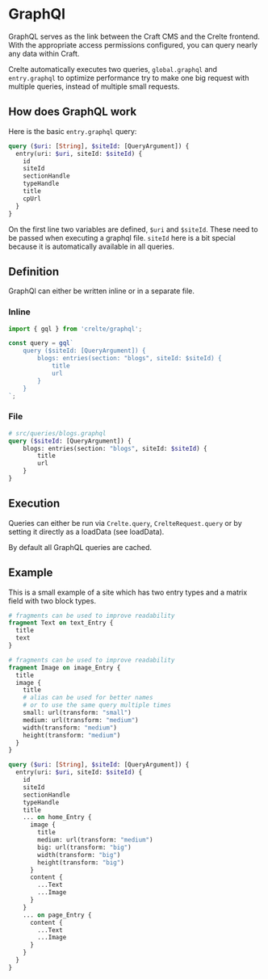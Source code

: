# GraphQl

GraphQL serves as the link between the Craft CMS and the Crelte frontend. With the appropriate access permissions configured, you can query nearly any data within Craft.

Crelte automatically executes two queries, `global.graphql` and `entry.graphql` to optimize performance
try to make one big request with multiple queries, instead of multiple small requests.

## How does GraphQL work
Here is the basic `entry.graphql` query:

```graphql
query ($uri: [String], $siteId: [QueryArgument]) {
  entry(uri: $uri, siteId: $siteId) {
    id
    siteId
    sectionHandle
    typeHandle
    title
    cpUrl
  }
}
```

On the first line two variables are defined, `$uri` and `$siteId`. These need to be passed when
executing a graphql file. `siteId` here is a bit special because it is automatically available in all queries.

## Definition

GraphQl can either be written inline or in a separate file.

### Inline
```ts
import { gql } from 'crelte/graphql';

const query = gql`
	query ($siteId: [QueryArgument]) {
		blogs: entries(section: "blogs", siteId: $siteId) {
			title
			url
		}
	}
`;
```

### File
```graphql
# src/queries/blogs.graphql
query ($siteId: [QueryArgument]) {
	blogs: entries(section: "blogs", siteId: $siteId) {
		title
		url
	}
}
```

## Execution

Queries can either be run via `Crelte.query`, `CrelteRequest.query` or by setting it
directly as a loadData (see loadData).

By default all GraphQL queries are cached.

## Example
This is a small example of a site which has two entry types and a matrix field with two
block types.

```graphql
# fragments can be used to improve readability
fragment Text on text_Entry {
  title
  text
}

# fragments can be used to improve readability
fragment Image on image_Entry {
  title
  image {
    title
    # alias can be used for better names
    # or to use the same query multiple times
    small: url(transform: "small")
    medium: url(transform: "medium")
    width(transform: "medium")
    height(transform: "medium")
  }
}

query ($uri: [String], $siteId: [QueryArgument]) {
  entry(uri: $uri, siteId: $siteId) {
    id
    siteId
    sectionHandle
    typeHandle
    title
    ... on home_Entry {
      image {
        title
        medium: url(transform: "medium")
        big: url(transform: "big")
        width(transform: "big")
        height(transform: "big")
      }
      content {
        ...Text
        ...Image
      }
    }
    ... on page_Entry {
      content {
        ...Text
        ...Image
      }
    }
  }
}
```
